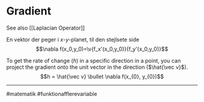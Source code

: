 # Gradient
See also [[Laplacian Operator]]

En vektor der peger i $x$-$y$-planet, til den stejlsete side 
 $$\nabla f(x_0,y_0)=\v{f_x'(x_0,y_0)}{f_y'(x_0,y_0)}$$

To get the rate of change ($h$) in a specific direction in a point, you can project the gradient onto the unit vector in the direction ($\hat{\vec v}$).
$$h = \hat{\vec v} \bullet \nabla f(x_{0}, y_{0})$$

---
#matematik #funktionafflerevariable 